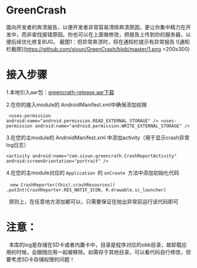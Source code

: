 # GreenCrash
面向开发者的奔溃报告，以便开发者非常容易清除奔溃原因，更让你集中精力在开发中，而非查找报错原因。你也可以在上面做修改，把报告上传到你的服务器，以便后续优化修复BUG。
截图1：但异常奔溃时，将在通知栏提示有异常报告
![通知栏截图](https://github.com/sivun/GreenCrash/blob/master/1.png =200x300)



# 接入步骤
1.本地引入aar包：[greencrath-release.aar下载](https://github.com/sivun/GreenCrash/blob/master/greencrath-release.aar)
  
2.在你的接入module的 AndroidManifest.xml中确保添加权限 

  ` <uses-permission android:name="android.permission.READ_EXTERNAL_STORAGE" />
    <uses-permission android:name="android.permission.WRITE_EXTERNAL_STORAGE" />`

3.在您的主module的 AndroidManifest.xml 中添加activity（用于显示crash异常log日志）

   `<activity
            android:name="com.sivun.greencrath.CrashReportActivity"
            android:screenOrientation="portrait" />`

4.在您的主module对应的 `Application `的 `onCreate `方法中添加初始化代码

  ` new CrashReporter(this).crashResources()
                .putInt(CrashReporter.RES_NOTIF_ICON, R.drawable.ic_launcher)`

   原则上，在任意地方添加都可以，只需要保证在抛出异常前运行该代码即可
 
# 注意：
   本库的log是存储在SD卡或者内置卡中，目录是程序对应的obb目录，故卸载应用的时候，会跟随应用一起被移除。如需存于其他目录，可以看代码自行修改，但要考虑SD卡存储权限的问题！
